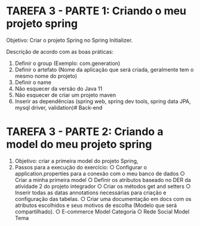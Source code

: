 # TAREFA 3 - PARTE 1: Criando o meu projeto spring

Objetivo: Criar o projeto Spring no Spring
Initializer.

Descrição de acordo com as boas práticas:
1. Definir o group (Exemplo: com.generation)
2. Definir o artefato (Nome da aplicação que
será criada, geralmente tem o mesmo nome
do projeto)
3. Definir o name
4. Não esquecer da versão do Java 11
5. Não esquecer de criar um projeto maven
6. Inserir as dependências (spring web, spring
dev tools, spring data JPA, mysql driver,
validation)# Back-end

# TAREFA 3 - PARTE 2: Criando a model do meu projeto spring

1. Objetivo: criar a primeira model do projeto Spring,
2. Passos para a execução do exercício:
○ Configurar o application.properties para a conexão com
o meu banco de dados</b>
○ Criar a minha primeira model</b>
○ Definir os atributos baseado no DER da atividade 2 do
projeto integrador</b>
○ Criar os métodos get and setters</b>
○ Inserir todas as datas annotations necessárias para criação
e configuração das tabelas.</b>
○ Criar uma documentação em docs com os atributos
escolhidos e seus motivos de escolha (Modelo que será
compartilhado).</b>
○ E-commerce Model Categoria</b>
○ Rede Social Model Tema

